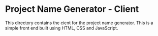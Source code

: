 # Project Name Generator - Client

This directory contains the cient for the project name generator.
This is a simple front end built using HTML, CSS and JavaScript.

